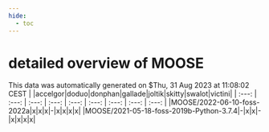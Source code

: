```yaml
---
hide:
  - toc
---
```


detailed overview of MOOSE
==========================


This data was automatically generated on $Thu, 31 Aug 2023 at 11:08:02 CEST
| |accelgor|doduo|donphan|gallade|joltik|skitty|swalot|victini|
| :---: | :---: | :---: | :---: | :---: | :---: | :---: | :---: | :---: |
|MOOSE/2022-06-10-foss-2022a|x|x|x|-|x|x|x|x|
|MOOSE/2021-05-18-foss-2019b-Python-3.7.4|-|x|x|-|x|x|x|x|
